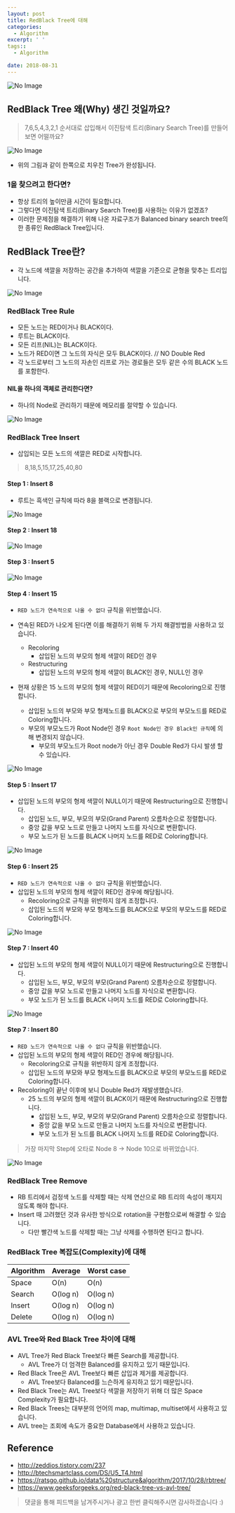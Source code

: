 ```yaml
---
layout: post
title: RedBlack Tree에 대해
categories:
  - Algorithm
excerpt: ' '
tags::
  - Algorithm

date: 2018-08-31
---
```


![No Image](/assets/logo/algorithm.png)

## RedBlack Tree 왜(Why) 생긴 것일까요?
> 7,6,5,4,3,2,1 순서대로 삽입해서 이진탐색 트리(Binary Search Tree)를 만들어 보면 어떨까요?

![No Image](/assets/posts/20180831/1.png)

- 위의 그림과 같이 한쪽으로 치우친 Tree가 완성됩니다.

### 1을 찾으려고 한다면?
- 항상 트리의 높이만큼 시간이 필요합니다.
- 그렇다면 이진탐색 트리(Binary Search Tree)를 사용하는 이유가 없겠죠?
- 이러한 문제점을 해결하기 위해 나온 자료구조가 Balanced binary search tree의 한 종류인 RedBlack Tree입니다.


## RedBlack Tree란?
- 각 노드에 색깔을 저장하는 공간을 추가하여 색깔을 기준으로 균형을 맞추는 트리입니다.

![No Image](/assets/posts/20180831/2.png)

### RedBlack Tree Rule
- 모든 노드는 RED이거나 BLACK이다.
- 루트는 BLACK이다.
- 모든 리프(NIL)는 BLACK이다.
- 노드가 RED이면 그 노드의 자식은 모두 BLACK이다. // NO Double Red
- 각 노드로부터 그 노드의 자손인 리프로 가는 경로들은 모두 같은 수의 BLACK 노드를 포함한다.

#### NIL을 하나의 객체로 관리한다면?
- 하나의 Node로 관리하기 때문에 메모리를 절약할 수 있습니다.

![No Image](/assets/posts/20180831/3.png)

### RedBlack Tree Insert
- 삽입되는 모든 노드의 색깔은 RED로 시작합니다.
> 8,18,5,15,17,25,40,80


#### Step 1 : Insert 8
- 루트는 흑색인 규칙에 따라 8을 블랙으로 변경됩니다.

![No Image](/assets/posts/20180831/4.png)

#### Step 2 : Insert 18

![No Image](/assets/posts/20180831/5.png)

#### Step 3 : Insert 5

![No Image](/assets/posts/20180831/6.png)

#### Step 4 : Insert 15
- `RED 노드가 연속적으로 나올 수 없다` 규칙을 위반했습니다.
- 연속된 RED가 나오게 된다면 이를 해결하기 위해 두 가지 해결방법을 사용하고 있습니다.
  - Recoloring
    - 삽입된 노드의 부모의 형제 색깔이 RED인 경우
  - Restructuring
    - 삽입된 노드의 부모의 형제 색깔이 BLACK인 경우, NULL인 경우

- 현재 상황은 15 노드의 부모의 형제 색깔이 RED이기 때문에 Recoloring으로 진행합니다.
  - 삽입된 노드의 부모와 부모 형제노드를 BLACK으로 부모의 부모노드를 RED로 Coloring합니다.
  - 부모의 부모노드가 Root Node인 경우 `Root Node인 경우 Black인 규칙`에 의해 변경되지 않습니다.
    - 부모의 부모노드가 Root node가 아닌 경우 Double Red가 다시 발생 할 수 있습니다.

![No Image](/assets/posts/20180831/7.png)

#### Step 5 : Insert 17
- 삽입된 노드의 부모의 형제 색깔이 NULL이기 때문에 Restructuring으로 진행합니다.
  - 삽입된 노드, 부모, 부모의 부모(Grand Parent) 오름차순으로 정렬합니다.
  - 중앙 값을 부모 노드로 만들고 나머지 노드를 자식으로 변환합니다.
  - 부모 노드가 된 노드를 BLACK 나머지 노드를 RED로 Coloring합니다.

![No Image](/assets/posts/20180831/8.png)

#### Step 6 : Insert 25
- `RED 노드가 연속적으로 나올 수 없다` 규칙을 위반했습니다.
- 삽입된 노드의 부모의 형제 색깔이 RED인 경우에 해당됩니다.
  - Recoloring으로 규칙을 위반하지 않게 조정합니다.
  - 삽입된 노드의 부모와 부모 형제노드를 BLACK으로 부모의 부모노드를 RED로 Coloring합니다.

![No Image](/assets/posts/20180831/9.png)

#### Step 7 : Insert 40
- 삽입된 노드의 부모의 형제 색깔이 NULL이기 때문에 Restructuring으로 진행합니다.
  - 삽입된 노드, 부모, 부모의 부모(Grand Parent) 오름차순으로 정렬합니다.
  - 중앙 값을 부모 노드로 만들고 나머지 노드를 자식으로 변환합니다.
  - 부모 노드가 된 노드를 BLACK 나머지 노드를 RED로 Coloring합니다.

![No Image](/assets/posts/20180831/10.png)

#### Step 7 : Insert 80
- `RED 노드가 연속적으로 나올 수 없다` 규칙을 위반했습니다.
- 삽입된 노드의 부모의 형제 색깔이 RED인 경우에 해당됩니다.
  - Recoloring으로 규칙을 위반하지 않게 조정합니다.
  - 삽입된 노드의 부모와 부모 형제노드를 BLACK으로 부모의 부모노드를 RED로 Coloring합니다.
- Recoloring이 끝난 이후에 보니 Double Red가 재발생했습니다.
  - 25 노드의 부모의 형제 색깔이 BLACK이기 때문에 Restructuring으로 진행합니다.
    - 삽입된 노드, 부모, 부모의 부모(Grand Parent) 오름차순으로 정렬합니다.
    - 중앙 값을 부모 노드로 만들고 나머지 노드를 자식으로 변환합니다.
    - 부모 노드가 된 노드를 BLACK 나머지 노드를 RED로 Coloring합니다.

> 가장 마지막 Step에 오타로 Node 8 -> Node 10으로 바뀌었습니다.

![No Image](/assets/posts/20180831/11.png)


### RedBlack Tree Remove
- RB 트리에서 검정색 노드를 삭제할 때는 삭제 연산으로 RB 트리의 속성이 깨지지 않도록 해야 합니다.
- Insert 때 고려했던 것과 유사한 방식으로 rotation을 구현함으로써 해결할 수 있습니다.
  - 다만 빨간색 노드를 삭제할 때는 그냥 삭제를 수행하면 된다고 합니다.


### RedBlack Tree 복잡도(Complexity)에 대해

| Algorithm | Average | Worst case |
| ---| --- | --- |
| Space | O(n) | O(n) |
| Search | O(log n) | O(log n) |
| Insert | O(log n) | O(log n) |
| Delete | O(log n) | O(log n) |


### AVL Tree와 Red Black Tree 차이에 대해
- AVL Tree가 Red Black Tree보다 빠른 Search를 제공합니다.
  - AVL Tree가 더 엄격한 Balanced를 유지하고 있기 때문입니다.
- Red Black Tree은 AVL Tree보다 빠른 삽입과 제거를 제공합니다.
  - AVL Tree보다 Balanced를 느슨하게 유지하고 있기 때문입니다.
- Red Black Tree는 AVL Tree보다 색깔을 저장하기 위해 더 많은 Space Complexity가 필요합니다.
- Red Black Trees는 대부분의 언어의 map, multimap, multiset에서 사용하고 있습니다.
- AVL tree는 조회에 속도가 중요한 Database에서 사용하고 있습니다.


## Reference
- <http://zeddios.tistory.com/237>
- <http://btechsmartclass.com/DS/U5_T4.html>
- <https://ratsgo.github.io/data%20structure&algorithm/2017/10/28/rbtree/>
- <https://www.geeksforgeeks.org/red-black-tree-vs-avl-tree/>

> 댓글을 통해 피드백을 남겨주시거나 광고 한번 클릭해주시면 감사하겠습니다 :)